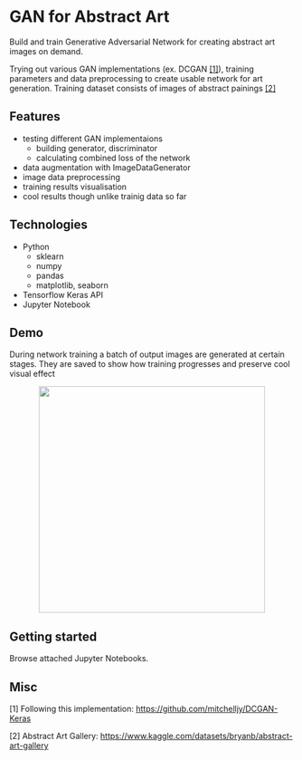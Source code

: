 # GAN for Abstract Art

Build and train Generative Adversarial Network for creating abstract art images on demand.

Trying out various GAN implementations (ex. DCGAN [[1]](#1)), training parameters and data preprocessing to create usable network for art generation. Training dataset consists of images of abstract painings [[2]](#2)


## Features

- testing different GAN implementaions
    - building generator, discriminator
    - calculating combined loss of the network
- data augmentation with ImageDataGenerator
- image data preprocessing
- training results visualisation
- cool results though unlike trainig data so far

## Technologies

- Python
    - sklearn
    - numpy
    - pandas
    - matplotlib, seaborn
- Tensorflow Keras API
- Jupyter Notebook

## Demo

During network training a batch of output images are generated at certain stages. They are saved to show how training progresses and preserve cool visual effect

<div style="text-align: center">
    <img src="https://github.com/kwarc-agat/abstract-art-generator/blob/main/gan_training_v1.gif?raw=true" width="400">
</div>

## Getting started

Browse attached Jupyter Notebooks.

## Misc

<a id="1">[1]</a> Following this implementation: https://github.com/mitchelljy/DCGAN-Keras

<a id="2">[2]</a> Abstract Art Gallery: https://www.kaggle.com/datasets/bryanb/abstract-art-gallery